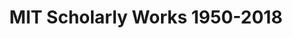 ---
description: Scholarly works produced by MIT 1950-2018
record_creation_timestamp: 11/17/2020 17:20:46
shortname: mit_scholarly
title: MIT Scholarly Works 1950-2018
url: https://lens-public.s3-us-west-2.amazonaws.com/sloan/scholarly/201932/mit_scholarly.zip
uuid: bfc3892d-2170-47ed-b056-a573c845efa5
---